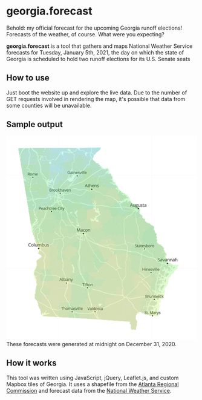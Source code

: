# georgia.forecast
Behold: my official forecast for the upcoming Georgia runoff elections! Forecasts of the weather, of course. What were you expecting?

**georgia.forecast** is a tool that gathers and maps National Weather Service forecasts for Tuesday, January 5th, 2021, the day on which the state of Georgia is scheduled to hold two runoff elections for its U.S. Senate seats

## How to use
Just boot the website up and explore the live data. Due to the number of GET requests involved in rendering the map, it's possible that data from some counties will be unavailable.

## Sample output
![Forecasts as of midnight on December 31, 2020](ga-weather.PNG)
These forecasts were generated at midnight on December 31, 2020.

## How it works
This tool was written using JavaScript, jQuery, Leaflet.js, and custom Mapbox tiles of Georgia. It uses a shapefile from the [Atlanta Regional Commission](https://arc-garc.opendata.arcgis.com/datasets/dc20713282734a73abe990995de40497_68) and forecast data from the [National Weather Service](https://www.weather.gov).